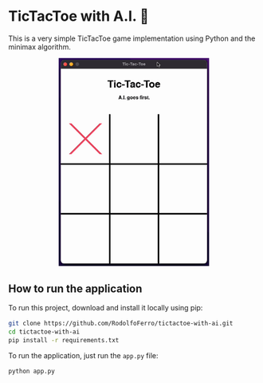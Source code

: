 # TicTacToe with A.I. 🧠

This is a very simple TicTacToe game implementation using Python and the minimax algorithm.

<center>
    <img src="demo.gif" width="60%">
</center>

## How to run the application

To run this project, download and install it locally using pip:

```sh
git clone https://github.com/RodolfoFerro/tictactoe-with-ai.git
cd tictactoe-with-ai
pip install -r requirements.txt
```

To run the application, just run the `app.py` file:

```sh
python app.py
```
